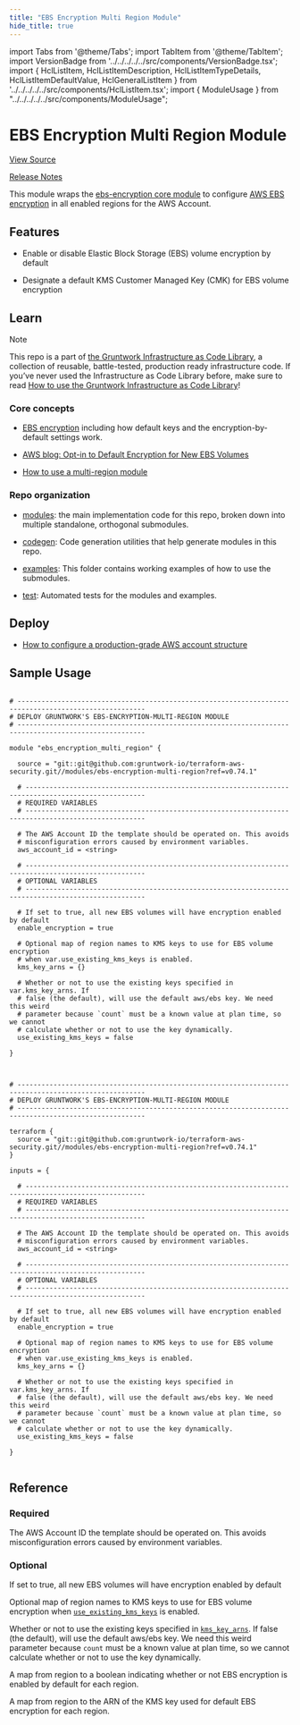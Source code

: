 ```yaml
---
title: "EBS Encryption Multi Region Module"
hide_title: true
---
```


import Tabs from '@theme/Tabs';
import TabItem from '@theme/TabItem';
import VersionBadge from '../../../../../src/components/VersionBadge.tsx';
import { HclListItem, HclListItemDescription, HclListItemTypeDetails, HclListItemDefaultValue, HclGeneralListItem } from '../../../../../src/components/HclListItem.tsx';
import { ModuleUsage } from "../../../../../src/components/ModuleUsage";

<VersionBadge repoTitle="Security Modules" version="0.74.1" lastModifiedVersion="0.74.0"/>

# EBS Encryption Multi Region Module

<a href="https://github.com/gruntwork-io/terraform-aws-security/tree/v0.74.1/modules/ebs-encryption-multi-region" className="link-button" title="View the source code for this module in GitHub.">View Source</a>

<a href="https://github.com/gruntwork-io/terraform-aws-security/releases/tag/v0.74.0" className="link-button" title="Release notes for only versions which impacted this module.">Release Notes</a>

This module wraps the [ebs-encryption core module](https://github.com/gruntwork-io/terraform-aws-security/tree/v0.74.1/modules/ebs-encryption/README.md) to configure [AWS EBS encryption](https://docs.aws.amazon.com/AWSEC2/latest/UserGuide/EBSEncryption.html) in all enabled regions for the AWS Account.

## Features

*   Enable or disable Elastic Block Storage (EBS) volume encryption by default

*   Designate a default KMS Customer Managed Key (CMK) for EBS volume encryption

## Learn

Note

This repo is a part of [the Gruntwork Infrastructure as Code Library](https://gruntwork.io/infrastructure-as-code-library/), a collection of reusable, battle-tested, production ready infrastructure code. If you’ve never used the Infrastructure as Code Library before, make sure to read [How to use the Gruntwork Infrastructure as Code Library](https://gruntwork.io/guides/foundations/how-to-use-gruntwork-infrastructure-as-code-library/)!

### Core concepts

*   [EBS encryption](https://docs.aws.amazon.com/AWSEC2/latest/UserGuide/EBSEncryption.html) including how default keys and the encryption-by-default settings work.

*   [AWS blog: Opt-in to Default Encryption for New EBS Volumes](https://aws.amazon.com/blogs/aws/new-opt-in-to-default-encryption-for-new-ebs-volumes/)

*   [How to use a multi-region module](https://github.com/gruntwork-io/terraform-aws-security/tree/v0.74.1/codegen/core-concepts.md#how-to-use-a-multi-region-module)

### Repo organization

*   [modules](https://github.com/gruntwork-io/terraform-aws-security/tree/v0.74.1/modules): the main implementation code for this repo, broken down into multiple standalone, orthogonal submodules.

*   [codegen](https://github.com/gruntwork-io/terraform-aws-security/tree/v0.74.1/codegen): Code generation utilities that help generate modules in this repo.

*   [examples](https://github.com/gruntwork-io/terraform-aws-security/tree/v0.74.1/examples): This folder contains working examples of how to use the submodules.

*   [test](https://github.com/gruntwork-io/terraform-aws-security/tree/v0.74.1/test): Automated tests for the modules and examples.

## Deploy

*   [How to configure a production-grade AWS account structure](https://gruntwork.io/guides/foundations/how-to-configure-production-grade-aws-account-structure/)

## Sample Usage

<Tabs>
<TabItem value="terraform" label="Terraform" default>

```hcl title="main.tf"

# ------------------------------------------------------------------------------------------------------
# DEPLOY GRUNTWORK'S EBS-ENCRYPTION-MULTI-REGION MODULE
# ------------------------------------------------------------------------------------------------------

module "ebs_encryption_multi_region" {

  source = "git::git@github.com:gruntwork-io/terraform-aws-security.git//modules/ebs-encryption-multi-region?ref=v0.74.1"

  # ----------------------------------------------------------------------------------------------------
  # REQUIRED VARIABLES
  # ----------------------------------------------------------------------------------------------------

  # The AWS Account ID the template should be operated on. This avoids
  # misconfiguration errors caused by environment variables.
  aws_account_id = <string>

  # ----------------------------------------------------------------------------------------------------
  # OPTIONAL VARIABLES
  # ----------------------------------------------------------------------------------------------------

  # If set to true, all new EBS volumes will have encryption enabled by default
  enable_encryption = true

  # Optional map of region names to KMS keys to use for EBS volume encryption
  # when var.use_existing_kms_keys is enabled.
  kms_key_arns = {}

  # Whether or not to use the existing keys specified in var.kms_key_arns. If
  # false (the default), will use the default aws/ebs key. We need this weird
  # parameter because `count` must be a known value at plan time, so we cannot
  # calculate whether or not to use the key dynamically.
  use_existing_kms_keys = false

}


```

</TabItem>
<TabItem value="terragrunt" label="Terragrunt" default>

```hcl title="terragrunt.hcl"

# ------------------------------------------------------------------------------------------------------
# DEPLOY GRUNTWORK'S EBS-ENCRYPTION-MULTI-REGION MODULE
# ------------------------------------------------------------------------------------------------------

terraform {
  source = "git::git@github.com:gruntwork-io/terraform-aws-security.git//modules/ebs-encryption-multi-region?ref=v0.74.1"
}

inputs = {

  # ----------------------------------------------------------------------------------------------------
  # REQUIRED VARIABLES
  # ----------------------------------------------------------------------------------------------------

  # The AWS Account ID the template should be operated on. This avoids
  # misconfiguration errors caused by environment variables.
  aws_account_id = <string>

  # ----------------------------------------------------------------------------------------------------
  # OPTIONAL VARIABLES
  # ----------------------------------------------------------------------------------------------------

  # If set to true, all new EBS volumes will have encryption enabled by default
  enable_encryption = true

  # Optional map of region names to KMS keys to use for EBS volume encryption
  # when var.use_existing_kms_keys is enabled.
  kms_key_arns = {}

  # Whether or not to use the existing keys specified in var.kms_key_arns. If
  # false (the default), will use the default aws/ebs key. We need this weird
  # parameter because `count` must be a known value at plan time, so we cannot
  # calculate whether or not to use the key dynamically.
  use_existing_kms_keys = false

}


```

</TabItem>
</Tabs>




## Reference

<Tabs>
<TabItem value="inputs" label="Inputs" default>

### Required

<HclListItem name="aws_account_id" requirement="required" type="string">
<HclListItemDescription>

The AWS Account ID the template should be operated on. This avoids misconfiguration errors caused by environment variables.

</HclListItemDescription>
</HclListItem>

### Optional

<HclListItem name="enable_encryption" requirement="optional" type="bool">
<HclListItemDescription>

If set to true, all new EBS volumes will have encryption enabled by default

</HclListItemDescription>
<HclListItemDefaultValue defaultValue="true"/>
</HclListItem>

<HclListItem name="kms_key_arns" requirement="optional" type="map(string)">
<HclListItemDescription>

Optional map of region names to KMS keys to use for EBS volume encryption when <a href="#use_existing_kms_keys"><code>use_existing_kms_keys</code></a> is enabled.

</HclListItemDescription>
<HclListItemDefaultValue defaultValue="{}"/>
</HclListItem>

<HclListItem name="use_existing_kms_keys" requirement="optional" type="bool">
<HclListItemDescription>

Whether or not to use the existing keys specified in <a href="#kms_key_arns"><code>kms_key_arns</code></a>. If false (the default), will use the default aws/ebs key. We need this weird parameter because `count` must be a known value at plan time, so we cannot calculate whether or not to use the key dynamically.

</HclListItemDescription>
<HclListItemDefaultValue defaultValue="false"/>
</HclListItem>

</TabItem>
<TabItem value="outputs" label="Outputs">

<HclListItem name="aws_ebs_encryption_by_default_enabled">
<HclListItemDescription>

A map from region to a boolean indicating whether or not EBS encryption is enabled by default for each region.

</HclListItemDescription>
</HclListItem>

<HclListItem name="aws_ebs_encryption_default_kms_key">
<HclListItemDescription>

A map from region to the ARN of the KMS key used for default EBS encryption for each region.

</HclListItemDescription>
</HclListItem>

</TabItem>
</Tabs>


<!-- ##DOCS-SOURCER-START
{
  "originalSources": [
    "https://github.com/gruntwork-io/terraform-aws-security/tree/v0.74.1/modules/ebs-encryption-multi-region/readme.adoc",
    "https://github.com/gruntwork-io/terraform-aws-security/tree/v0.74.1/modules/ebs-encryption-multi-region/variables.tf",
    "https://github.com/gruntwork-io/terraform-aws-security/tree/v0.74.1/modules/ebs-encryption-multi-region/outputs.tf"
  ],
  "sourcePlugin": "module-catalog-api",
  "hash": "9c31fecc2bd5b9cfa776108dd337401b"
}
##DOCS-SOURCER-END -->
